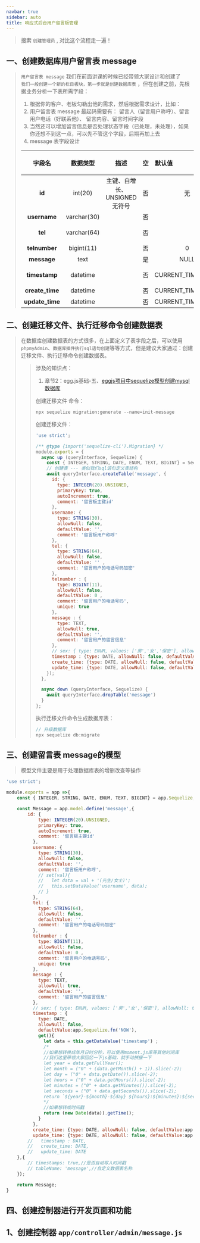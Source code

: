```yaml
---
navbar: true
sidebar: auto
title: 响应式后台用户留言板管理
---
```


> 搜索 `创建管理员` , 对比这个流程走一遍！
## 一、创建数据库用户留言表 message
> `用户留言表 message` 我们在前面讲课的时候已经带领大家设计和创建了 <br/>
> `我们一般创建一个新的栏目板块，第一步就是创建数据库表` ，但在创建之前，先根据业务分析一下表所需字段：<br/>
> 1. 根据你的客户、老板勾勒出他的需求，然后根据需求设计，比如：<br/>
> 2. 用户留言表 message 最起码需要有： 留言人（留言用户称呼）、留言用户电话（好联系他）、 留言内容、留言时间字段<br/>
> 3. 当然还可以增加留言信息是否处理状态字段（已处理，未处理），如果你还想不到这一点，可以先不管这个字段，后期再加上去
> 4. message 表字段设计
> 
> | 字段名                 |  数据类型   | 描述                              |   空     | <p style="width:50px;">默认值</p>       | <p style="width:100px;">字段含义 </p>     |
> | :---:                 | :---:       | :---:                            | :---:    |         :---:                           |        :---:                           |
> | <b>id </b>            | int(20)     | 主键、自增长、UNSIGNED无符号       |   否     |         无                              |                                        |
> | <b>username </b>      | varchar(30) |                                  |    否    |                                         |   留言用户称呼                          |
> | <b>tel </b>           | varchar(64) |                                  |    否    |                                         |   留言用户电话加密值                    |
> | <b>telnumber </b>     | bigint(11) |                                   |    否    |        0                                |   留言用户电话                          |
> | <b>  message </b>     | text       |                                   |    是    |        NULL                             |   用户留言内容                          |
> | <b> timestamp </b>    | datetime  |                                   |    否    |        CURRENT_TIMESTAMP	               |   用户留言时间戳                        |
> | <b> create_time </b>  | datetime  |                                   |    否    |        CURRENT_TIMESTAMP	               |   数据创建时间                         |
> | <b> update_time </b>  | datetime  |                                   |    否    |        CURRENT_TIMESTAMP	               |   数据更新时间                         |

## 二、创建迁移文件、执行迁移命令创建数据表
> 在数据库创建数据表的方式很多，在上面定义了表字段之后，可以使用`phpmyAdmin`、`数据库插件执行sql语句创建`等等方式，但是建议大家通过：创建迁移文件、执行迁移命令创建数据表。
>> 涉及的知识点：
>> 1. 章节2：egg.js基础-五、<a href="/secondless/w-c/Egg.js.html#五、eggjs项目中sequelize模型创建mysql数据库" target="_blank">eggjs项目中sequelize模型创建mysql数据库</a>
>>
>> 创建迁移文件 命令：
>> ```js
>> npx sequelize migration:generate --name=init-message
>> ```
>> 创建迁移文件：
>> ```js
>> 'use strict';
>> 
>> /** @type {import('sequelize-cli').Migration} */
>> module.exports = {
>>   async up (queryInterface, Sequelize) {
>>     const { INTEGER, STRING, DATE, ENUM, TEXT, BIGINT} = Sequelize;
>>     // 创建表 --- 类似我们sql语句定义表结构
>>     await queryInterface.createTable('message', {
>>       id: { 
>>         type: INTEGER(20).UNSIGNED, 
>>         primaryKey: true, 
>>         autoIncrement: true,
>>         comment: '留言板主键id'
>>       },
>>       username: { 
>>         type: STRING(30), 
>>         allowNull: false, 
>>         defaultValue: '', 
>>         comment: '留言板用户称呼'
>>       },
>>       tel: { 
>>         type: STRING(64), 
>>         allowNull: false, 
>>         defaultValue: '' , 
>>         comment: '留言用户的电话号码加密'
>>       },
>>       telnumber : { 
>>         type: BIGINT(11), 
>>         allowNull: false, 
>>         defaultValue: 0 , 
>>         comment: '留言用户的电话号码', 
>>         unique: true
>>       },
>>       message : { 
>>         type: TEXT, 
>>         allowNull: true, 
>>         defaultValue: '', 
>>         comment: '留言用户的留言信息' 
>>       },
>>       // sex: { type: ENUM, values: ['男','女','保密'], allowNull: true, defaultValue: '保密', comment: '留言用户性别'},
>>       timestamp : {type: DATE, allowNull: false, defaultValue:Sequelize.fn('NOW')},
>>       create_time: {type: DATE, allowNull: false, defaultValue:Sequelize.fn('NOW')},
>>       update_time: {type: DATE, allowNull: false, defaultValue:Sequelize.fn('NOW')}
>>     });
>>   },
>> 
>>   async down (queryInterface, Sequelize) {
>>     await queryInterface.dropTable('message')
>>   }
>> };
>> 
>> ```
>> 执行迁移文件命令生成数据库表：
>> ```js
>> // 升级数据库
>> npx sequelize db:migrate
>> ```

## 三、创建留言表 message的模型
> 模型文件主要是用于处理数据库表的增删改查等操作
```js
'use strict';

module.exports = app =>{
    const { INTEGER, STRING, DATE, ENUM, TEXT, BIGINT} = app.Sequelize;

    const Message = app.model.define('message',{
        id: { 
            type: INTEGER(20).UNSIGNED, 
            primaryKey: true, 
            autoIncrement: true,
            comment: '留言板主键id'
          },
          username: { 
            type: STRING(30), 
            allowNull: false, 
            defaultValue: '', 
            comment: '留言板用户称呼',
            // set(val){
            //   let data = val + '(先生/女士)';
            //   this.setDataValue('username', data);
            // }
          },
          tel: { 
            type: STRING(64), 
            allowNull: false, 
            defaultValue: '' , 
            comment: '留言用户的电话号码加密'
          },
          telnumber : { 
            type: BIGINT(11), 
            allowNull: false, 
            defaultValue: 0 , 
            comment: '留言用户的电话号码', 
            unique: true
          },
          message : { 
            type: TEXT, 
            allowNull: true, 
            defaultValue: '', 
            comment: '留言用户的留言信息' 
          },
          // sex: { type: ENUM, values: ['男','女','保密'], allowNull: true, defaultValue: '保密', comment: '留言用户性别'},
          timestamp : {
            type: DATE, 
            allowNull: false, 
            defaultValue:app.Sequelize.fn('NOW'),
            get(){
              let data = this.getDataValue('timestamp') ;
              /*
              //如果想转换成年月日时分秒，可以使用moment.js库等其他时间库
              //我们这里带领大家回忆一下js基础，就手动拼接一下
              let year = data.getFullYear();
              let month = ("0" + (data.getMonth() + 1)).slice(-2);
              let day = ("0" + data.getDate()).slice(-2);
              let hours = ("0" + data.getHours()).slice(-2);
              let minutes = ("0" + data.getMinutes()).slice(-2);
              let seconds = ("0" + data.getSeconds()).slice(-2);
              return `${year}-${month}-${day} ${hours}:${minutes}:${seconds}`;
              */
              //如果想转成时间戳
              return (new Date(data)).getTime();
            }
          },
          create_time: {type: DATE, allowNull: false, defaultValue:app.Sequelize.fn('NOW')},
          update_time: {type: DATE, allowNull: false, defaultValue:app.Sequelize.fn('NOW')}
        //   timestamp : DATE,
        //   create_time: DATE,
        //   update_time: DATE
    },{
        // timestamps: true,//是否自动写入时间戳
        // tableName: 'message',//自定义数据表名称
    });

    return Message;
}
```

## 四、创建控制器进行开发页面和功能
## 1、创建控制器 `app/controller/admin/message.js`
